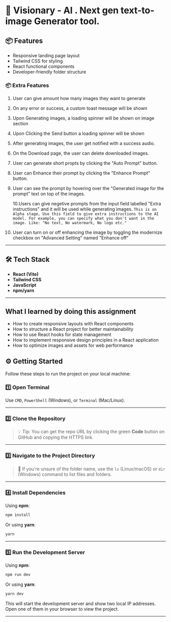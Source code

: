 # 🚀 Visionary - AI . Next gen text-to-image Generator tool.

## 📦 Features

-   Responsive landing page layout
-   Tailwind CSS for styling
-   React functional components
-   Developer-friendly folder structure

### 📦 Extra Features

1. User can give amount how many images they want to generate

2. On any error or success, a custom toast message will be shown

3. Upon Generating images, a loading spinner will be shown on image section

4. Upon Clicking the Send button a loading spinner will be shown

5. After generating images, the user get notified with a success audio.

6. On the Download page, the user can delete downloaded images.

7. User can generate short propts by clicking the "Auto Prompt" button.

8. User can Enhance their prompt by clicking the "Enhance Prompt" button.

9. User can see the prompt by hovering over the "Generated image for the prompt" text on top of the images.

    10.Users can give negetive prompts from the input field labelled "Extra instructions" and it will be used while generating images. `This is on Alpha stage, Use this field to give extra instructions to the AI model. For example, you can specify what you don't want in the image. Like: "No text, No watermark, No logo etc."`

10. User can turn on or off enhancing the image by toggling the modernize checkbox on "Advanced Setting" named "Enhance off"

---

## 🛠️ Tech Stack

-   **React (Vite)**
-   **Tailwind CSS**
-   **JavaScript**
-   **npm/yarn**

---

## What I learned by doing this assignment

-   How to create responsive layouts with React components
-   How to structure a React project for better maintainability
-   How to use React hooks for state management
-   How to implement responsive design principles in a React application
-   How to optimize images and assets for web performance

## ⚙️ Getting Started

Follow these steps to run the project on your local machine:

### 1️⃣ Open Terminal

Use `CMD`, `PowerShell` (Windows), or `Terminal` (Mac/Linux).

---

### 2️⃣ Clone the Repository

> 💡 Tip: You can get the repo URL by clicking the green **Code** button on GitHub and copying the HTTPS link.

---

### 3️⃣ Navigate to the Project Directory

> 📁 If you're unsure of the folder name, use the `ls` (Linux/macOS) or `dir` (Windows) command to list files and folders.

---

### 4️⃣ Install Dependencies

Using **npm**:

```bash
npm install
```

Or using **yarn**:

```bash
yarn
```

---

### 5️⃣ Run the Development Server

Using **npm**:

```bash
npm run dev
```

Or using **yarn**:

```bash
yarn dev
```

This will start the development server and show two local IP addresses. Open one of them in your browser to view the project.

---

```

```
